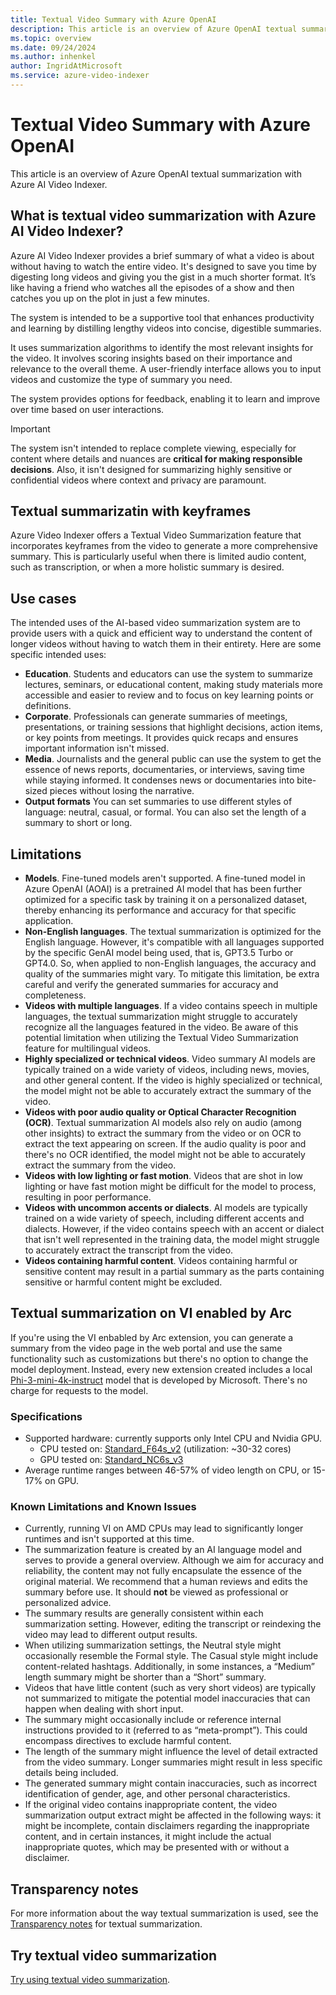 ```yaml
---
title: Textual Video Summary with Azure OpenAI
description: This article is an overview of Azure OpenAI textual summarization with Azure AI Video Indexer. 
ms.topic: overview
ms.date: 09/24/2024
ms.author: inhenkel
author: IngridAtMicrosoft
ms.service: azure-video-indexer
---
```


# Textual Video Summary with Azure OpenAI

This article is an overview of Azure OpenAI textual summarization with Azure AI Video Indexer.

## What is textual video summarization with Azure AI Video Indexer? 

Azure AI Video Indexer provides a brief summary of what a video is about without having to watch the entire video. It's designed to save you time by digesting long videos and giving you the gist in a much shorter format. It’s like having a friend who watches all the episodes of a show and then catches you up on the plot in just a few minutes. 

The system is intended to be a supportive tool that enhances productivity and learning by distilling lengthy videos into concise, digestible summaries.

It uses summarization algorithms to identify the most relevant insights for the video. It involves scoring insights based on their importance and relevance to the overall theme. A user-friendly interface allows you to input videos and customize the type of summary you need.

The system provides options for feedback, enabling it to learn and improve over time based on user interactions.

> [!IMPORTANT]
> The system isn't intended to replace complete viewing, especially for content where details and nuances are **critical for making responsible decisions**. Also, it isn't designed for summarizing highly sensitive or confidential videos where context and privacy are paramount.

## Textual summarizatin with keyframes

Azure Video Indexer offers a Textual Video Summarization feature that incorporates keyframes from the video to generate a more comprehensive summary. This is particularly useful when there is limited audio content, such as transcription, or when a more holistic summary is desired. 

## Use cases 

The intended uses of the AI-based video summarization system are to provide users with a quick and efficient way to understand the content of longer videos without having to watch them in their entirety. Here are some specific intended uses:

- **Education**. Students and educators can use the system to summarize lectures, seminars, or educational content, making study materials more accessible and easier to review and to focus on key learning points or definitions.
- **Corporate**. Professionals can generate summaries of meetings, presentations, or training sessions that highlight decisions, action items, or key points from meetings. It provides quick recaps and ensures important information isn't missed.
- **Media**. Journalists and the general public can use the system to get the essence of news reports, documentaries, or interviews, saving time while staying informed. It condenses news or documentaries into bite-sized pieces without losing the narrative. 
- **Output formats** You can set summaries to use different styles of language: neutral, casual, or formal. You can also set the length of a summary to short or long.

## Limitations

- **Models**. Fine-tuned models aren't supported. A fine-tuned model in Azure OpenAI (AOAI) is a pretrained AI model that has been further optimized for a specific task by training it on a personalized dataset, thereby enhancing its performance and accuracy for that specific application.
- **Non-English languages**. The textual summarization is optimized for the English language. However, it's compatible with all languages supported by the specific GenAI model being used, that is, GPT3.5 Turbo or GPT4.0. So, when applied to non-English languages, the accuracy and quality of the summaries might vary. To mitigate this limitation, be extra careful and verify the generated summaries for accuracy and completeness.  
- **Videos with multiple languages**. If a video contains speech in multiple languages, the textual summarization might struggle to accurately recognize all the languages featured in the video. Be aware of this potential limitation when utilizing the Textual Video Summarization feature for multilingual videos. 
- **Highly specialized or technical videos**. Video summary AI models are typically trained on a wide variety of videos, including news, movies, and other general content. If the video is highly specialized or technical, the model might not be able to accurately extract the summary of the video.  
- **Videos with poor audio quality or Optical Character Recognition (OCR)**. Textual summarization AI models also rely on audio (among other insights) to extract the summary from the video or on OCR to extract the text appearing on screen. If the audio quality is poor and there's no OCR identified, the model might not be able to accurately extract the summary from the video.  
- **Videos with low lighting or fast motion**. Videos that are shot in low lighting or have fast motion might be difficult for the model to process, resulting in poor performance.
- **Videos with uncommon accents or dialects**. AI models are typically trained on a wide variety of speech, including different accents and dialects. However, if the video contains speech with an accent or dialect that isn't well represented in the training data, the model might struggle to accurately extract the transcript from the video.
- **Videos containing harmful content**. Videos containing harmful or sensitive content may result in a partial summary as the parts containing sensitive or harmful content might be excluded.

## Textual summarization on VI enabled by Arc 

If you're using the VI enbabled by Arc extension, you can generate a summary from the video page in the web portal and use the same functionality such as customizations but there's no option to change the model deployment. Instead, every new extension created includes a local [Phi-3-mini-4k-instruct](https://huggingface.co/microsoft/Phi-3-mini-4k-instruct/tree/main) model that is developed by Microsoft. There's no charge for requests to the model.

### Specifications

- Supported hardware: currently supports only Intel CPU and Nvidia GPU. 
    - CPU tested on: [Standard_F64s_v2](/azure/virtual-machines/fsv2-series) (utilization: ~30-32 cores) 
    - GPU tested on: [Standard_NC6s_v3](/azure/virtual-machines/ncv3-series)
- Average runtime ranges between 46-57% of video length on CPU, or 15-17% on GPU.

### Known Limitations and Known Issues

- Currently, running VI on AMD CPUs may lead to significantly longer runtimes and isn't supported at this time.
- The summarization feature is created by an AI language model and serves to provide a general overview. Although we aim for accuracy and reliability, the content may not fully encapsulate the essence of the original material. We recommend that a human reviews and edits the summary before use. It should **not** be viewed as professional or personalized advice.
- The summary results are generally consistent within each summarization setting. However, editing the transcript or reindexing the video may lead to different output results.
- When utilizing summarization settings, the Neutral style might occasionally resemble the Formal style. The Casual style might include content-related hashtags. Additionally, in some instances, a “Medium” length summary might be shorter than a “Short” summary. 
- Videos that have little content (such as very short videos) are typically not summarized to mitigate the potential model inaccuracies that can happen when dealing with short input.
- The summary might occasionally include or reference internal instructions provided to it (referred to as “meta-prompt”). This could encompass directives to exclude harmful content.
- The length of the summary might influence the level of detail extracted from the video summary. Longer summaries might result in less specific details being included.
- The generated summary might contain inaccuracies, such as incorrect identification of gender, age, and other personal characteristics.
- If the original video contains inappropriate content, the video summarization output extract might be affected in the following ways: it might be incomplete, contain disclaimers regarding the inappropriate content, and in certain instances, it might include the actual inappropriate quotes, which may be presented with or without a disclaimer.

## Transparency notes

For more information about the way textual summarization is used, see the [Transparency notes](/legal/azure-video-indexer/transparency-note#text-summarization) for textual summarization.

## Try textual video summarization
[Try using textual video summarization](text-summarization-task.md).
